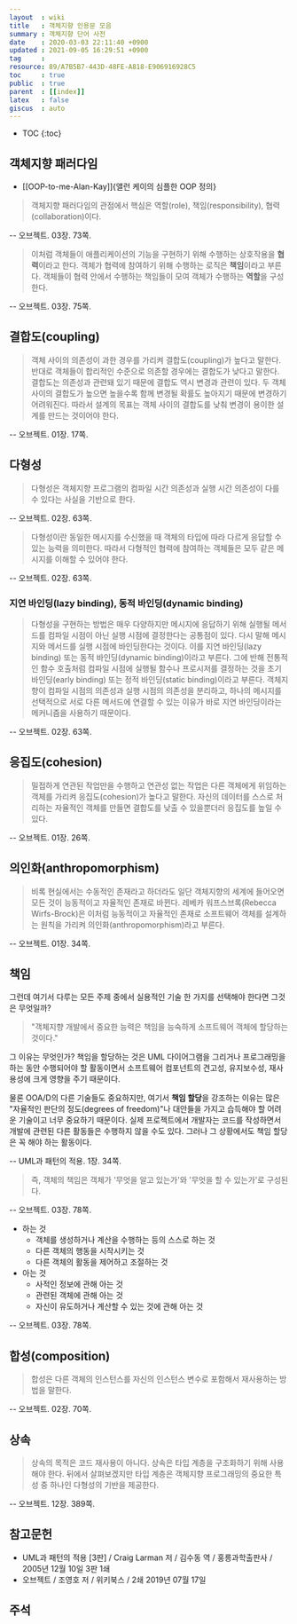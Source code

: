 ```yaml
---
layout  : wiki
title   : 객체지향 인용문 모음
summary : 객체지향 단어 사전
date    : 2020-03-03 22:11:40 +0900
updated : 2021-09-05 16:29:51 +0900
tag     : 
resource: 89/A7B5B7-443D-48FE-A818-E906916928C5
toc     : true
public  : true
parent  : [[index]]
latex   : false
giscus  : auto
---
```

* TOC
{:toc}

## 객체지향 패러다임

* [[OOP-to-me-Alan-Kay]]{앨런 케이의 심플한 OOP 정의}

> 객체지향 패러다임의 관점에서 핵심은 역할(role), 책임(responsibility), 협력(collaboration)이다.
>
-- 오브젝트. 03장. 73쪽.

<span/>

> 이처럼 객체들이 애플리케이션의 기능을 구현하기 위해 수행하는 상호작용을 **협력**이라고 한다.
객체가 협력에 참여하기 위해 수행하는 로직은 **책임**이라고 부른다.
객체들이 협력 안에서 수행하는 책임들이 모여 객체가 수행하는 **역할**을 구성한다.
>
-- 오브젝트. 03장. 75쪽.

## 결합도(coupling)

> 객체 사이의 의존성이 과한 경우를 가리켜 결합도(coupling)가 높다고 말한다.
반대로 객체들이 합리적인 수준으로 의존할 경우에는 결합도가 낮다고 말한다.
결합도는 의존성과 관련돼 있기 때문에 결합도 역시 변경과 관련이 있다.
두 객체 사이의 결합도가 높으면 높을수록 함께 변경될 확률도 높아지기 때문에 변경하기 어려워진다.
따라서 설계의 목표는 객체 사이의 결합도를 낮춰 변경이 용이한 설계를 만드는 것이어야 한다.
>
-- 오브젝트. 01장. 17쪽.

## 다형성

> 다형성은 객체지향 프로그램의 컴파일 시간 의존성과 실행 시간 의존성이 다를 수 있다는 사실을 기반으로 한다.
>
-- 오브젝트. 02장. 63쪽.

<span/>

> 다형성이란 동일한 메시지를 수신했을 때 객체의 타입에 따라 다르게 응답할 수 있는 능력을 의미한다.
따라서 다형적인 협력에 참여하는 객체들은 모두 같은 메시지를 이해할 수 있어야 한다.
>
-- 오브젝트. 02장. 63쪽.

### 지연 바인딩(lazy binding), 동적 바인딩(dynamic binding)

> 다형성을 구현하는 방법은 매우 다양하지만 메시지에 응답하기 위해 실행될 메서드를 컴파일 시점이 아닌 실행 시점에 결정한다는 공통점이 있다.
다시 말해 메시지와 메서드를 실행 시점에 바인딩한다는 것이다.
이를 지연 바인딩(lazy binding) 또는 동적 바인딩(dynamic binding)이라고 부른다.
그에 반해 전통적인 함수 호출처럼 컴파일 시점에 실행될 함수나 프로시저를 결정하는 것을 초기 바인딩(early binding) 또는 정적 바인딩(static binding)이라고 부른다.
객체지향이 컴파일 시점의 의존성과 실행 시점의 의존성을 분리하고, 하나의 메시지를 선택적으로 서로 다른 메서드에 연결할 수 있는 이유가 바로 지연 바인딩이라는 메커니즘을 사용하기 때문이다.
>
-- 오브젝트. 02장. 63쪽.


## 응집도(cohesion)

> 밀접하게 연관된 작업만을 수행하고 연관성 없는 작업은 다른 객체에게 위임하는 객체를 가리켜 응집도(cohesion)가 높다고 말한다.
자신의 데이터를 스스로 처리하는 자율적인 객체를 만들면 결합도를 낮출 수 있을뿐더러 응집도를 높일 수 있다.
>
-- 오브젝트. 01장. 26쪽.

## 의인화(anthropomorphism)

> 비록 현실에서는 수동적인 존재라고 하더라도 일단 객체지향의 세계에 들어오면 모든 것이 능동적이고 자율적인 존재로 바뀐다.
레베카 워프스브록(Rebecca Wirfs-Brock)은 이처럼 능동적이고 자율적인 존재로 소프트웨어 객체를 설계하는 원칙을 가리켜 의인화(anthropomorphism)라고 부른다.
>
-- 오브젝트. 01장. 34쪽.

## 책임

>
그런데 여기서 다루는 모든 주제 중에서 실용적인 기술 한 가지를 선택해야 한다면 그것은 무엇일까?
>
> "객체지향 개발에서 중요한 능력은 책임을 능숙하게 소프트웨어 객체에 할당하는 것이다."
>
그 이유는 무엇인가? 책임을 할당하는 것은 UML 다이어그램을 그리거나 프로그래밍을 하는 동안 수행되어야 할 활동이면서 소프트웨어 컴포넌트의 견고성, 유지보수성, 재사용성에 크게 영향을 주기 때문이다.
>
물론 OOA/D의 다른 기술들도 중요하지만, 여기서 **책임 할당**을 강조하는 이유는 많은 "자율적인 판단의 정도(degrees of freedom)"나 대안들을 가지고 습득해야 할 어려운 기술이고 너무 중요하기 때문이다.
실제 프로젝트에서 개발자는 코드를 작성하면서 개발에 관련된 다른 활동들은 수행하지 않을 수도 있다. 그러나 그 상황에서도 책임 할당은 꼭 해야 하는 활동이다.
>
-- UML과 패턴의 적용. 1장. 34쪽.

<span/>

> 즉, 객체의 책임은 객체가 '무엇을 알고 있는가'와 '무엇을 할 수 있는가'로 구성된다.
>
-- 오브젝트. 03장. 78쪽.

<span/>

>
* 하는 것
    * 객체를 생성하거나 계산을 수행하는 등의 스스로 하는 것
    * 다른 객체의 행동을 시작시키는 것
    * 다른 객체의 활동을 제어하고 조절하는 것
* 아는 것
    * 사적인 정보에 관해 아는 것
    * 관련된 객체에 관해 아는 것
    * 자신이 유도하거나 계산할 수 있는 것에 관해 아는 것
>
-- 오브젝트. 03장. 78쪽.

## 합성(composition)

> 합성은 다른 객체의 인스턴스를 자신의 인스턴스 변수로 포함해서 재사용하는 방법을 말한다.
>
-- 오브젝트. 02장. 70쪽.

## 상속

> 상속의 목적은 코드 재사용이 아니다. 상속은 타입 계층을 구조화하기 위해 사용해야 한다.
뒤에서 살펴보겠지만 타입 계층은 객체지향 프로그래밍의 중요한 특성 중 하나인 다형성의 기반을 제공한다.
>
-- 오브젝트. 12장. 389쪽.

## 참고문헌

- UML과 패턴의 적용 [3판] / Craig Larman 저 / 김수동 역 / 홍릉과학출판사 / 2005년 12월 10일 3판 1쇄
- 오브젝트 / 조영호 저 / 위키북스 / 2쇄 2019년 07월 17일

## 주석

